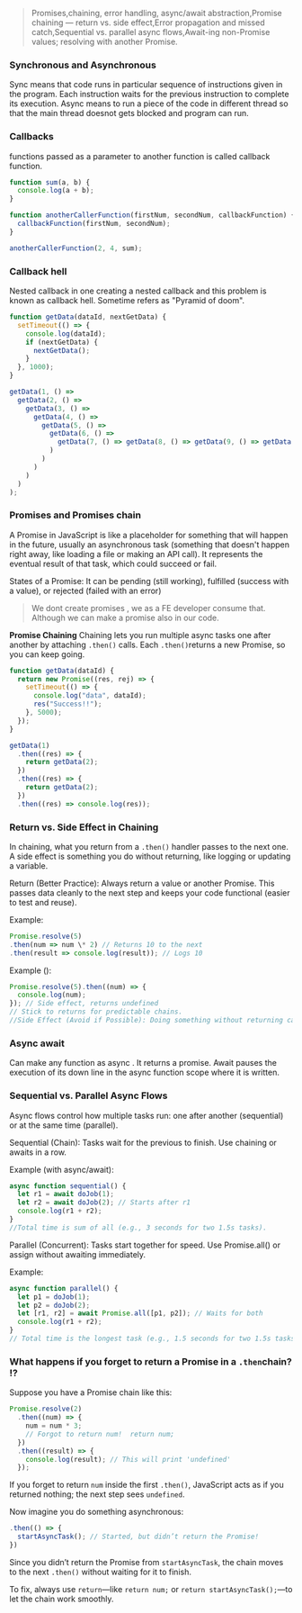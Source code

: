 > Promises,chaining, error handling, async/await abstraction,Promise chaining — return vs. side effect,Error propagation and missed catch,Sequential vs. parallel async flows,Await-ing non-Promise values; resolving with another Promise.

### Synchronous and Asynchronous

Sync means that code runs in particular sequence of instructions given in the program. Each instruction waits for the previous instruction to complete its execution.
Async means to run a piece of the code in different thread so that the main thread doesnot gets blocked and program can run.

### Callbacks

functions passed as a parameter to another function is called callback function.

```js
function sum(a, b) {
  console.log(a + b);
}

function anotherCallerFunction(firstNum, secondNum, callbackFunction) {
  callbackFunction(firstNum, secondNum);
}

anotherCallerFunction(2, 4, sum);
```

### Callback hell

Nested callback in one creating a nested callback and this problem is known as callback hell. Sometime refers as "Pyramid of doom".

```js
function getData(dataId, nextGetData) {
  setTimeout(() => {
    console.log(dataId);
    if (nextGetData) {
      nextGetData();
    }
  }, 1000);
}

getData(1, () =>
  getData(2, () =>
    getData(3, () =>
      getData(4, () =>
        getData(5, () =>
          getData(6, () =>
            getData(7, () => getData(8, () => getData(9, () => getData(10))))
          )
        )
      )
    )
  )
);
```

### Promises and Promises chain

A Promise in JavaScript is like a placeholder for something that will happen in the future, usually an asynchronous task (something that doesn't happen right away, like loading a file or making an API call). It represents the eventual result of that task, which could succeed or fail.

States of a Promise: It can be pending (still working), fulfilled (success with a value), or rejected (failed with an error)

> We dont create promises , we as a FE developer consume that. Although we can make a promise also in our code.

**Promise Chaining**
Chaining lets you run multiple async tasks one after another by attaching `.then()` calls. Each `.then()`returns a new Promise, so you can keep going.

```js
function getData(dataId) {
  return new Promise((res, rej) => {
    setTimeout(() => {
      console.log("data", dataId);
      res("Success!!");
    }, 5000);
  });
}

getData(1)
  .then((res) => {
    return getData(2);
  })
  .then((res) => {
    return getData(2);
  })
  .then((res) => console.log(res));
```

### Return vs. Side Effect in Chaining

In chaining, what you return from a `.then()` handler passes to the next one. A side effect is something you do without returning, like logging or updating a variable.

Return (Better Practice): Always return a value or another Promise. This passes data cleanly to the next step and keeps your code functional (easier to test and reuse).

Example:

```js
Promise.resolve(5)
.then(num => num \* 2) // Returns 10 to the next
.then(result => console.log(result)); // Logs 10

```

Example ():

```js
Promise.resolve(5).then((num) => {
  console.log(num);
}); // Side effect, returns undefined
// Stick to returns for predictable chains.
//Side Effect (Avoid if Possible): Doing something without returning can break the chain or lead to unexpected behavior. It might increase "functional core" but can make code harder to follow.
```

### Async await

Can make any function as async . It returns a promise. Await pauses the execution of its down line in the async function scope where it is written.

### Sequential vs. Parallel Async Flows

Async flows control how multiple tasks run: one after another (sequential) or at the same time (parallel).

Sequential (Chain): Tasks wait for the previous to finish. Use chaining or awaits in a row.

Example (with async/await):

```js
async function sequential() {
  let r1 = await doJob(1);
  let r2 = await doJob(2); // Starts after r1
  console.log(r1 + r2);
}
//Total time is sum of all (e.g., 3 seconds for two 1.5s tasks).
```

Parallel (Concurrent): Tasks start together for speed. Use Promise.all() or assign without awaiting immediately.

Example:

```js
async function parallel() {
  let p1 = doJob(1);
  let p2 = doJob(2);
  let [r1, r2] = await Promise.all([p1, p2]); // Waits for both
  console.log(r1 + r2);
}
// Total time is the longest task (e.g., 1.5 seconds for two 1.5s tasks).
```

### What happens if you forget to return a Promise in a `.then`chain? ⁉️

Suppose you have a Promise chain like this:

```js
Promise.resolve(2)
  .then((num) => {
    num = num * 3;
    // Forgot to return num!  return num;
  })
  .then((result) => {
    console.log(result); // This will print 'undefined'
  });
```

If you forget to return `num` inside the first `.then()`, JavaScript acts as if you returned nothing; the next step sees `undefined`.

Now imagine you do something asynchronous:

```js
.then(() => {
  startAsyncTask(); // Started, but didn’t return the Promise!
})
```

Since you didn’t return the Promise from `startAsyncTask`, the chain moves to the next `.then()` without waiting for it to finish.

To fix, always use `return`—like `return num;` or `return startAsyncTask();`—to let the chain work smoothly.
